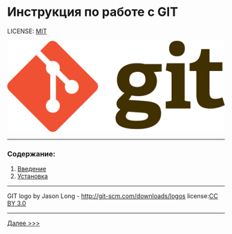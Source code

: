 # Инструкция по работе с GIT


LICENSE: [MIT](./license.md)

![git-logo](./assets/1280px-Git-logo.svg.png)

---

### Содержание:
1. [Введение](./02_introduction.md)
2. [Установка](./03_installation.md) 



---

GIT logo by Jason Long - http://git-scm.com/downloads/logos
license:[CC BY 3.0](https://creativecommons.org/licenses/by/3.0/)

---
[Далее >>>](./02_introduction.md)